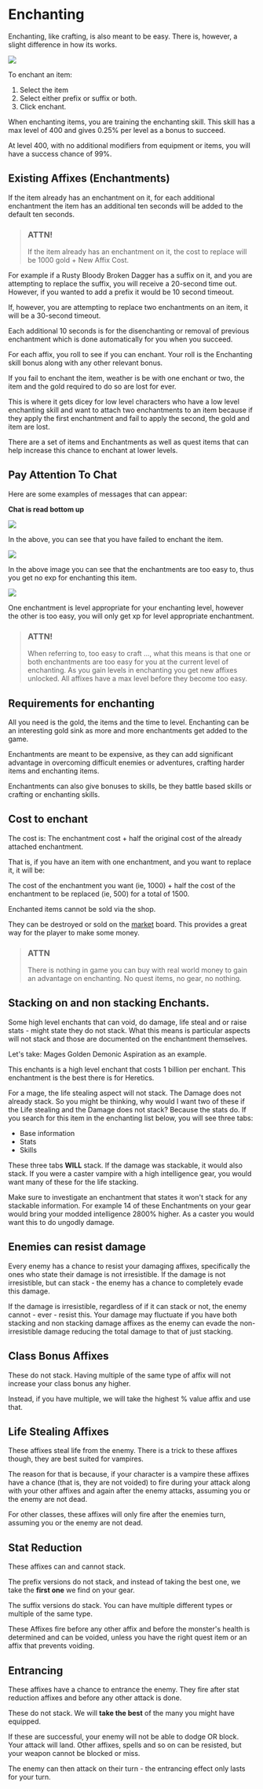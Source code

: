 # Enchanting

Enchanting, like crafting, is also meant to be easy. There is, however, a slight difference in how its works.

<div class="mb-4">
    <a href="/storage/info/enchanting/images/enchanting.png" class="glightbox">
        <img src="/storage/info/enchanting/images/enchanting.png" class="img-fluid" />
    </a>
</div>

To enchant an item:

1. Select the item
2. Select either prefix or suffix or both.
3. Click enchant.

When enchanting items, you are training the enchanting skill. This skill has a max level of 400 and gives 0.25% per level as a bonus to succeed.

At level 400, with no additional modifiers from equipment or items, you will have a success chance of 99%.

## Existing Affixes (Enchantments)

If the item already has an enchantment on it, for each additional enchantment the item has an additional ten seconds will be added to the default ten seconds.

> ### ATTN!
>
> If the item already has an enchantment on it, the cost to replace will be 1000 gold + New Affix Cost. 

For example if a Rusty Bloody Broken Dagger has a suffix on it, and you are attempting to replace the suffix, you will receive a 20-second time out. However, if you wanted to add a prefix it would be 10 second timeout.

If, however, you are attempting to replace two enchantments on an item, it will be a 30-second timeout.

Each additional 10 seconds is for the disenchanting or removal of previous enchantment which is done automatically for you when you succeed.

For each affix, you roll to see if you can enchant. Your roll is the Enchanting skill bonus along with any other relevant bonus. 

If you fail to enchant the item, weather is be with one enchant or two, the item and the gold required to do so are lost for ever. 

This is where it gets dicey for low level characters who have a low level enchanting skill and want to attach two 
enchantments to an item because if they apply the first enchantment and fail to apply the second, the gold and item are lost.

There are a set of items and Enchantments as well as quest items that can help increase this chance to enchant at lower levels.

## Pay Attention To Chat

Here are some examples of messages that can appear:

**Chat is read bottom up**

<div class="mb-4">
    <a href="/storage/info/enchanting/images/fail-to-enchant.png" class="glightbox">
        <img src="/storage/info/enchanting/images/fail-to-enchant.png" class="img-fluid" />
    </a>
</div>

In the above, you can see that you have failed to enchant the item.

<div class="mb-4">
    <a href="/storage/info/enchanting/images/too-easy.png" class="glightbox">
        <img src="/storage/info/enchanting/images/too-easy.png" class="img-fluid" />
    </a>
</div>

In the above image you can see that the enchantments are too easy to, thus you get no exp for enchanting this item.

<div class="mb-4">
    <a href="/storage/info/enchanting/images/one-enchantment-is-too-easy.png" class="glightbox">
        <img src="/storage/info/enchanting/images/one-enchantment-is-too-easy.png" class="img-fluid" />
    </a>
</div>

One enchantment is level appropriate for your enchanting level, however the other is too easy, you will only get xp for level appropriate enchantment.

> ### ATTN!
> 
> When referring to, too easy to craft ..., what this means is that one or both enchantments are too easy for you at the current level of enchanting.
> As you gain levels in enchanting you get new affixes unlocked. All affixes have a max level before they become too easy.

## Requirements for enchanting

All you need is the gold, the items and the time to level. Enchanting can be an interesting gold sink as more and more enchantments get added to the game. 

Enchantments are meant to be expensive, as they can add significant advantage in overcoming difficult enemies or adventures, crafting harder items and enchanting items.

Enchantments can also give bonuses to skills, be they battle based skills or crafting or enchanting skills.

## Cost to enchant

The cost is: The enchantment cost + half the original cost of the already attached enchantment.

That is, if you have an item with one enchantment, and you want to replace it, it will be:

The cost of the enchantment you want (ie, 1000) + half the cost of the enchantment to be replaced (ie, 500) for a total of 1500.

Enchanted items cannot be sold via the shop. 

They can be destroyed or sold on the [market]() board. This provides a great way for the player to make some money.

> ### ATTN
> 
> There is nothing in game you can buy with real world money to gain an advantage on enchanting. No quest items, no gear, no nothing.


## Stacking on and non stacking Enchants.

Some high level enchants that can void, do damage, life steal and or raise stats - might state they do not stack.
What this means is particular aspects will not stack and those are documented on the enchantment themselves.

Let's take: Mages Golden Demonic Aspiration as an example.

This enchants is a high level enchant that costs 1 billion per enchant. This enchantment is the best there is for Heretics.

For a mage, the life stealing aspect will not stack. The Damage does not already stack. So you might be thinking, why would I want two of these if the 
Life stealing and the Damage does not stack? Because the stats do. If you search for this item in the enchanting list below, you will see three tabs:

- Base information
- Stats
- Skills

These three tabs **WILL** stack. If the damage was stackable, it would also stack. If you were a caster vampire with a high intelligence gear,
you would want many of these for the life stacking.

Make sure to investigate an enchantment that states it won't stack for any stackable information. For example 14 of these Enchantments
on your gear would bring your modded intelligence 2800% higher. As a caster you would want this to do ungodly damage.

## Enemies can resist damage

Every enemy has a chance to resist your damaging affixes, specifically the ones who state their damage is not irresistible.
If the damage is not irresistible, but can stack - the enemy has a chance to completely evade this damage.

If the damage is irresistible, regardless of if it can stack or not, the enemy cannot - ever - resist this. Your damage may fluctuate
if you have both stacking and non stacking damage affixes as the enemy can evade the non-irresistible damage reducing the total damage to that of just 
stacking.

## Class Bonus Affixes

These do not stack. Having multiple of the same type of affix will not increase your class bonus any higher.

Instead, if you have multiple, we will take the highest % value affix and use that.


## Life Stealing Affixes

These affixes steal life from the enemy. There is a trick to these affixes though, they are best suited for vampires.

The reason for that is because, if your character is a vampire these affixes have a chance (that is, they are not voided) to fire during your attack along with your other affixes
and again after the enemy attacks, assuming you or the enemy are not dead.

For other classes, these affixes will only fire after the enemies turn, assuming you or the enemy are not dead.

## Stat Reduction

These affixes can and cannot stack.

The prefix versions do not stack, and instead of taking the best one, we take the **first one** we find on your gear.

The suffix versions do stack. You can have multiple different types or multiple of the same type.

These Affixes fire before any other affix and before the monster's health is determined and can be voided,
unless you have the right quest item or an affix that prevents voiding.

## Entrancing

These affixes have a chance to entrance the enemy. They fire after stat reduction affixes and before
any other attack is done.

These do not stack. We will **take the best** of the many you might have equipped.

If these are successful, your enemy will not be able to dodge OR block. Your attack will land. Other affixes, spells and so
on can be resisted, but your weapon cannot be blocked or miss.

The enemy can then attack on their turn - the entrancing effect only lasts for your turn.


